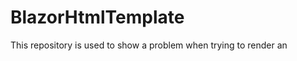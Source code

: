 # BlazorHtmlTemplate
This repository is used to show a problem when trying to render an <template> tag using a RenderFragment on an interactive server page
